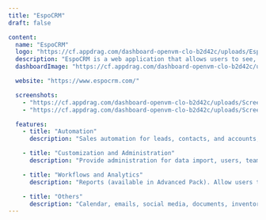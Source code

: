 ```yaml
---
title: "EspoCRM"
draft: false

content:
  name: "EspoCRM"
  logo: "https://cf.appdrag.com/dashboard-openvm-clo-b2d42c/uploads/EspoCRM-nwiD.png"
  description: "EspoCRM is a web application that allows users to see, enter and evaluate all your company relationships regardless of the type. People, companies, projects or opportunities — all in an easy and intuitive interface."
  dashboardImage: "https://cf.appdrag.com/dashboard-openvm-clo-b2d42c/uploads/Screenshot-2023-03-15-161235-uaX3.png"

  website: "https://www.espocrm.com/"

  screenshots:
    - "https://cf.appdrag.com/dashboard-openvm-clo-b2d42c/uploads/Screenshot-2023-03-15-161235-uaX3.png"
    - "https://cf.appdrag.com/dashboard-openvm-clo-b2d42c/uploads/Screenshot-2023-03-15-161136-n6nx.png"

  features:
    - title: "Automation"
      description: "Sales automation for leads, contacts, and accounts, as well as marketing automation for campaigns, bulk emails, and mass mail merge."

    - title: "Customization and Administration"
      description: "Provide administration for data import, users, teams, and roles, as well as customization for the layout, entity, label, and extensions."

    - title: "Workflows and Analytics"
      description: "Reports (available in Advanced Pack). Allow users to see gathered information about the business."

    - title: "Others"
      description: "Calendar, emails, social media, documents, inventory, telephony, and workflow management."
---
```

